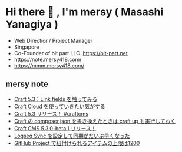 # Hi there 👋 , I'm mersy ( Masashi Yanagiya )

- Web Directior / Project Manager
- Singapore
- Co-Founder of bit part LLC. https://bit-part.net
- https://note.mersy418.com/
- https://mmm.mersy418.com/

## mersy note
<!-- BLOG-POST-LIST:START -->
- [Craft 5.3：Link fields を触ってみる](https://note.mersy418.com/article/craft-5-3-link-fields?utm_source=feed)
- [Craft Cloud を使っていきたい気がする](https://note.mersy418.com/article/craft-cloud-introduce?utm_source=feed)
- [Craft 5.3 リリース！ #craftcms](https://note.mersy418.com/article/craft-5-3-released?utm_source=feed)
- [Craft の composer.json を書き換えたときは craft up も実行しておく](https://note.mersy418.com/article/craft-composer-json-craft-up?utm_source=feed)
- [Craft CMS 5.3.0-beta.1 リリース！](https://note.mersy418.com/article/craft-cms-5-3-0-beta-1?utm_source=feed)
- [Logseq Sync を設定して同期がだいぶ早くなった](https://note.mersy418.com/article/logseq-sync?utm_source=feed)
- [GitHub Project で紐付けられるアイテムの上限は1200](https://note.mersy418.com/article/github-project-item-limit-1200?utm_source=feed)
<!-- BLOG-POST-LIST:END -->
